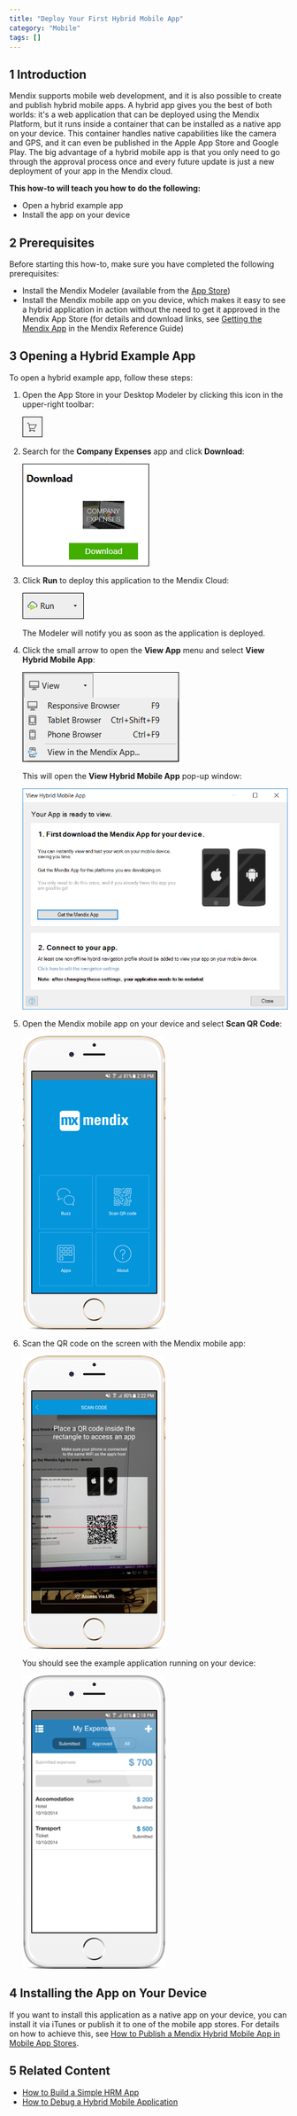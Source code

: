 ```yaml
---
title: "Deploy Your First Hybrid Mobile App"
category: "Mobile"
tags: []
---
```


## 1 Introduction

Mendix supports mobile web development, and it is also possible to create and publish hybrid mobile apps. A hybrid app gives you the best of both worlds: it's a web application that can be deployed using the Mendix Platform, but it runs inside a container that can be installed as a native app on your device. This container handles native capabilities like the camera and GPS, and it can even be published in the Apple App Store and Google Play. The big advantage of a hybrid mobile app is that you only need to go through the approval process once and every future update is just a new deployment of your app in the Mendix cloud.

**This how-to will teach you how to do the following:**

* Open a hybrid example app
* Install the app on your device

## 2 Prerequisites

Before starting this how-to, make sure you have completed the following prerequisites:

* Install the Mendix Modeler (available from the [App Store](https://appstore.home.mendix.com/link/modelers))
* Install the Mendix mobile app on you device, which makes it easy to see a hybrid application in action without the need to get it approved in the Mendix App Store (for details and download links, see [Getting the Mendix App](/refguide7/getting-the-mendix-app) in the Mendix Reference Guide)

## 3 Opening a Hybrid Example App

To open a hybrid example app, follow these steps:

1.  Open the App Store in your Desktop Modeler by clicking this icon in the upper-right toolbar:

    ![](attachments/18448692/icon.png)

2. Search for the **Company Expenses** app and click **Download**:

    ![](attachments/18448692/18581187.png)

3. Click **Run** to deploy this application to the Mendix Cloud:

    ![](attachments/18448692/18581186.png) 

    The Modeler will notify you as soon as the application is deployed.
4. Click the small arrow to open the **View App** menu and select **View Hybrid Mobile App**:

    ![](attachments/18448692/18581185.png) 

    This will open the **View Hybrid Mobile App** pop-up window:

    ![](attachments/18448692/18581184.png)

5. Open the Mendix mobile app on your device and select **Scan QR Code**:

    ![](attachments/18448692/18581190.png)

6. Scan the QR code on the screen with the Mendix mobile app:

    ![](attachments/18448692/18581189.png)

    You should see the example application running on your device:

    ![](attachments/18448692/18581188.png)

## 4 Installing the App on Your Device

If you want to install this application as a native app on your device, you can install it via iTunes or publish it to one of the mobile app stores. For details on how to achieve this, see [How to Publish a Mendix Hybrid Mobile App in Mobile App Stores](publishing-a-mendix-hybrid-mobile-app-in-mobile-app-stores).

## 5 Related Content

* [How to Build a Simple HRM App](../tutorials/build-a-simple-hrm-app)
* [How to Debug a Hybrid Mobile Application](../monitoring-troubleshooting/debug-a-hybrid-mobile-application)
